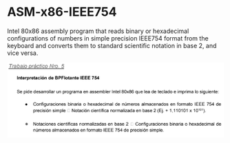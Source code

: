 # ASM-x86-IEEE754
Intel 80x86 assembly program that reads binary or hexadecimal configurations of numbers in simple precision IEEE754 format from the keyboard and converts them to standard scientific notation in base 2, and vice versa.

![Screenshot](Consigna.png)  
